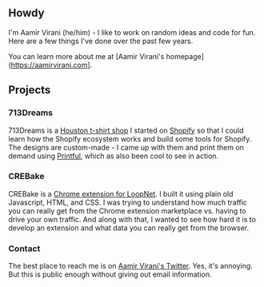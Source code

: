 ## Howdy

I'm Aamir Virani (he/him) - I like to work on random ideas and code for fun.  Here are a few things I've done over the past few years.

You can learn more about me at [Aamir Virani's homepage](https://aamirvirani.com].

## Projects

### 713Dreams

713Dreams is a [Houston t-shirt shop](https://713dreams.com) I started on [Shopify](https://shopify.com) so that I could learn how the Shopify ecosystem works and build some tools for Shopify. The designs are custom-made - I came up with them and print them on demand using [Printful](https://printful.com), which as also been cool to see in action.

### CREBake

CREBake is a [Chrome extension for LoopNet](https://crebake.com).  I built it using plain old Javascript, HTML, and CSS.  I was trying to understand how much traffic you can really get from the Chrome extension marketplace vs. having to drive your own traffic.  And along with that, I wanted to see how hard it is to develop an extension and what data you can really get from the browser.

### Contact

The best place to reach me is on [Aamir Virani's Twitter](https://twitter.com/avirani).  Yes, it's annoying.  But this is public enough without giving out email information.
